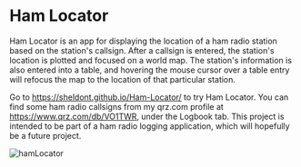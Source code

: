 <h1>Ham Locator</h1>

Ham Locator is an app for displaying the location of a ham radio station based on the station's callsign. After a callsign is entered, the station's location is plotted and focused on a world map. The station's information is also entered into a table, and hovering the mouse cursor over a table entry will refocus the map to the location of that particular station.

Go to https://sheldont.github.io/Ham-Locator/ to try Ham Locator. You can find some ham radio callsigns from my qrz.com profile at https://www.qrz.com/db/VO1TWR, under the Logbook tab. This project is intended to be part of a ham radio logging application, which will hopefully be a future project.


![hamLocator](https://user-images.githubusercontent.com/109766064/196059726-0c73a078-8ca6-4192-b4a6-cec68c96ccf5.png)
